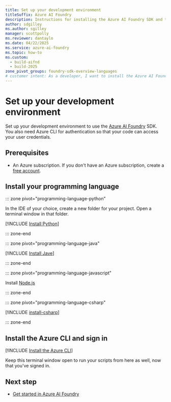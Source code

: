 ```yaml
---
title: Set up your development environment
titleSuffix: Azure AI Foundry
description: Instructions for installing the Azure AI Foundry SDK and the Azure CLI
author: sdgilley
ms.author: sgilley
manager: scottpolly
ms.reviewer: dantaylo
ms.date: 04/22/2025
ms.service: azure-ai-foundry
ms.topic: how-to
ms.custom:
  - build-aifnd
  - build-2025
zone_pivot_groups: foundry-sdk-overview-languages
# customer intent: As a developer, I want to install the Azure AI Foundry SDK in my development environment
---
```


# Set up your development environment

Set up your development environment to use the [Azure AI Foundry](https://ai.azure.com) SDK. You also need Azure CLI for authentication so that your code can access your user credentials.

## Prerequisites

- An Azure subscription. If you don't have an Azure subscription, create a [free account](https://azure.microsoft.com/free/).


## Install your programming language 

::: zone pivot="programming-language-python"

In the IDE of your choice, create a new folder for your project. Open a terminal window in that folder.

[!INCLUDE [Install Python](../../includes/install-python.md)]

::: zone-end

::: zone pivot="programming-language-java"

[!INCLUDE [Install Jave](../../includes/install-java.md)]

::: zone-end

::: zone pivot="programming-language-javascript"

Install [Node.js](https://nodejs.org/)

::: zone-end

::: zone pivot="programming-language-csharp"

[!INCLUDE [install-csharp](../../includes/install-csharp.md)]

::: zone-end

<a name="installs"></a>

##  Install the Azure CLI and sign in 

[!INCLUDE [Install the Azure CLI](../../includes/install-cli.md)]

Keep this terminal window open to run your scripts from here as well, now that you've signed in.

## Next step

* [Get started in Azure AI Foundry](../../quickstarts/get-started-code.md)
